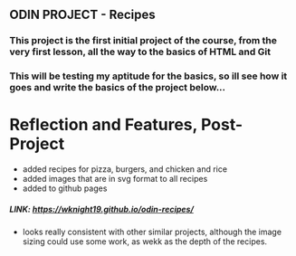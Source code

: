 ## ODIN PROJECT - Recipes

### This project is the first initial project of the course, from the very first lesson, all the way to the basics of HTML and Git

### This will be testing my aptitude for the basics, so ill see how it goes and write the basics of the project below...

# Reflection and Features, Post-Project
- added recipes for pizza, burgers, and chicken and rice
- added images that are in svg format to all recipes
- added to github pages

##### LINK: https://wknight19.github.io/odin-recipes/

- looks really consistent with other similar projects, although the image sizing could use some work, as wekk as the depth of the recipes.